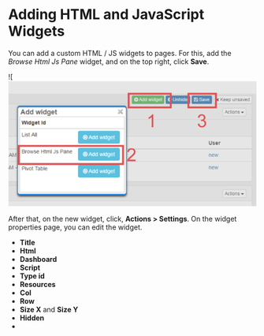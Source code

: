 # Adding HTML and JavaScript Widgets

You can add a custom HTML / JS widgets to pages. For this, add the  *Browse Html Js Pane* widget, and on the top right, click **Save**.

![![](adding-a-html-js-widget.png)

After that, on the new widget, click, **Actions > Settings**. On the widget properties page, you can edit the widget.

* **Title**
* **Html**
* **Dashboard**
* **Script**
* **Type id**
* **Resources**
* **Col**
* **Row**
* **Size X** and **Size Y** 
* **Hidden**
* 